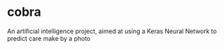 # cobra
An artificial intelligence project, aimed at using a Keras Neural Network to predict care make by a photo
